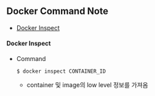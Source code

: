 ## Docker Command Note
  - [Docker Inspect](Docker-Inspect)

#### Docker Inspect
- Command
  ```
  $ docker inspect CONTAINER_ID 
  ```
  - container 및 image의 low level 정보를 가져옴